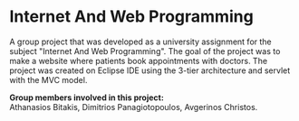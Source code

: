 # Internet And Web Programming
A group project that was developed as a university assignment for the subject "Internet And Web Programming". 
The goal of the project was to make a website where patients book appointments with doctors. The project was created on Eclipse IDE using the 3-tier architecture and servlet with the MVC model.

**Group members involved in this project:**<br>
Athanasios Bitakis, Dimitrios Panagiotopoulos, Avgerinos Christos.

